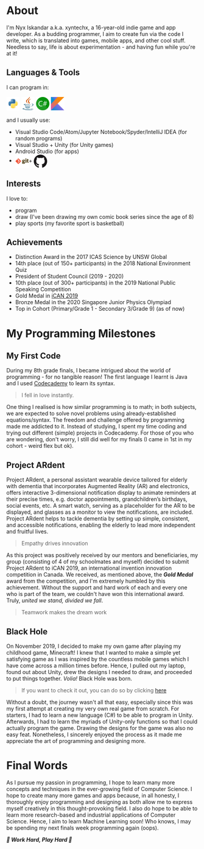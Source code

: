 # About
I'm Nyx Iskandar a.k.a. xyntechx, a 16-year-old indie game and app developer.
As a budding programmer, I aim to create fun via the code I write, which is translated into games, mobile apps, and other cool stuff. Needless to say, life is about experimentation - and having fun while you're at it!

## Languages & Tools
I can program in:
<br/>
<br/>
<img align="center" alt="Python" width="35px" src="https://raw.githubusercontent.com/github/explore/80688e429a7d4ef2fca1e82350fe8e3517d3494d/topics/python/python.png"/>
<img align="center" alt="Java" width="35px" src="https://raw.githubusercontent.com/github/explore/80688e429a7d4ef2fca1e82350fe8e3517d3494d/topics/java/java.png"/>
<img align="center" alt="C#" width="35px" src="https://raw.githubusercontent.com/github/explore/80688e429a7d4ef2fca1e82350fe8e3517d3494d/topics/csharp/csharp.png"/>
<img align="center" alt="Kotlin" width="35px" src="https://raw.githubusercontent.com/github/explore/80688e429a7d4ef2fca1e82350fe8e3517d3494d/topics/kotlin/kotlin.png"/>
<br/>
<br/>
and I usually use:
- Visual Studio Code/Atom/Jupyter Notebook/Spyder/IntelliJ IDEA (for random programs)
- Visual Studio + Unity (for Unity games)
- Android Studio (for apps)
- <img align="left" alt="Git" width="35px" src="https://raw.githubusercontent.com/github/explore/80688e429a7d4ef2fca1e82350fe8e3517d3494d/topics/git/git.png"/> +      <img align="center" alt="GitHub" width="35px" src="https://raw.githubusercontent.com/github/explore/78df643247d429f6cc873026c0622819ad797942/topics/github/github.png"/>

## Interests
I love to:
- program
- draw (I've been drawing my own comic book series since the age of 8)
- play sports (my favorite sport is basketball)

## Achievements
- Distinction Award in the 2017 ICAS Science by UNSW Global
- 14th place (out of 150+ participants) in the 2018 National Environment Quiz
- President of Student Council (2019 - 2020)
- 10th place (out of 300+ participants) in the 2019 National Public Speaking Competition
- Gold Medal in [iCAN 2019](https://www.tisias.org/ican-2019.html)
- Bronze Medal in the 2020 Singapore Junior Physics Olympiad
- Top in Cohort (Primary/Grade 1 - Secondary 3/Grade 9) (as of now)


# My Programming Milestones

## My First Code
During my 8th grade finals, I became intrigued about the world of programming - for no tangible reason! The first language I learnt is Java and I used [Codecademy](https://www.codecademy.com/) to learn its syntax.
> I fell in love instantly.

One thing I realised is how similar programming is to math; in both subjects, we are expected to solve novel problems using already-established equations/syntax. The freedom and challenge offered by programming made me addicted to it. Instead of studying, I spent my time coding and trying out different (simple) projects in Codecademy. For those of you who are wondering, don't worry, I still did well for my finals (I came in 1st in my cohort - weird flex but ok).

## Project ARdent
Project ARdent, a personal assistant wearable device tailored for elderly with dementia that incorporates Augmented Reality (AR) and electronics, offers interactive 3-dimensional notification display to animate reminders at their precise times, e.g. doctor appointments, grandchildren’s birthdays, social events, etc. A smart watch, serving as a placeholder for the AR to be displayed, and glasses as a monitor to view the notifications, are included. Project ARdent helps to tackle dementia by setting up simple, consistent, and accessible notifications, enabling the elderly to lead more independent and fruitful lives.
> Empathy drives innovation

As this project was positively received by our mentors and beneficiaries, my group (consisting of 4 of my schoolmates and myself) decided to submit Project ARdent to iCAN 2019, an international invention innovation competition in Canada. We received, as mentioned above, the **_Gold Medal_** award from the competition, and I'm extremely humbled by this achievement. Without the support and hard work of each and every one who is part of the team, we couldn't have won this international award. Truly, _united we stand, divided we fall_.

> Teamwork makes the dream work

## Black Hole
On November 2019, I decided to make my own game after playing my childhood game, Minecraft! I knew that I wanted to make a simple yet satisfying game as I was inspired by the countless mobile games which I have come across a million times before. Hence, I pulled out my laptop, found out about Unity, drew the designs I needed to draw, and proceeded to put things together. _Volia!_ Black Hole was born.

> If you want to check it out, you can do so by clicking [here](https://xyntechx.github.io/blackhole/)

Without a doubt, the journey wasn't all that easy, especially since this was my first attempt at creating my very own real game from scratch. For starters, I had to learn a new language (C#) to be able to program in Unity. Afterwards, I had to learn the myriads of Unity-only functions so that I could actually program the game. Drawing the designs for the game was also no easy feat. Nonetheless, I sincerely enjoyed the process as it made me appreciate the art of programming and designing more.


# Final Words
As I pursue my passion in programming, I hope to learn many more concepts and techniques in the ever-growing field of Computer Science.
I hope to create many more games and apps because, in all honesty, I thoroughly enjoy programming and designing as both allow me to express myself creatively in this thought-provoking field. I also do hope to be able to learn more research-based and industrial applications of Computer Science. Hence, I aim to learn Machine Learning soon! Who knows, I may be spending my next finals week programming again (oops).

**_🌟 Work Hard, Play Hard 🌟_**
